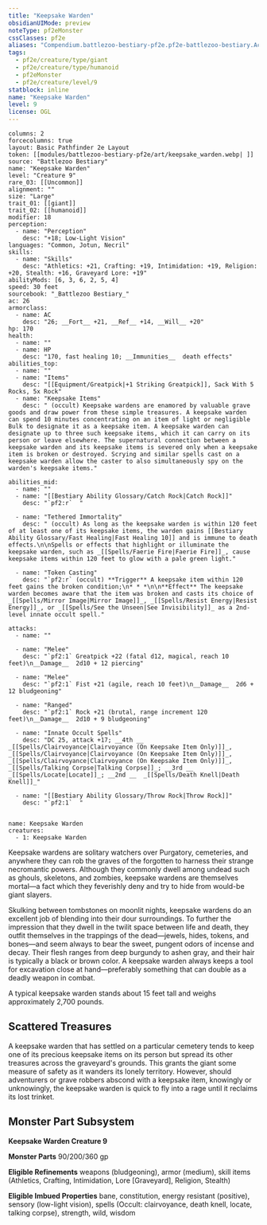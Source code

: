 ```yaml
---
title: "Keepsake Warden"
obsidianUIMode: preview
noteType: pf2eMonster
cssClasses: pf2e
aliases: "Compendium.battlezoo-bestiary-pf2e.pf2e-battlezoo-bestiary.Actor.hDtn8feDb4XONiI7" 
tags:
  - pf2e/creature/type/giant
  - pf2e/creature/type/humanoid
  - pf2eMonster
  - pf2e/creature/level/9
statblock: inline
name: "Keepsake Warden"
level: 9
license: OGL
---
```


```statblock
columns: 2
forcecolumns: true
layout: Basic Pathfinder 2e Layout
token: [[modules/battlezoo-bestiary-pf2e/art/keepsake_warden.webp| ]]
source: "Battlezoo Bestiary"
name: "Keepsake Warden"
level: "Creature 9"
rare_03: [[Uncommon]]
alignment: ""
size: "Large"
trait_01: [[giant]]
trait_02: [[humanoid]]
modifier: 18
perception:
  - name: "Perception"
    desc: "+18; Low-Light Vision"
languages: "Common, Jotun, Necril"
skills:
  - name: "Skills"
    desc: "Athletics: +21, Crafting: +19, Intimidation: +19, Religion: +20, Stealth: +16, Graveyard Lore: +19"
abilityMods: [6, 3, 6, 2, 5, 4]
speed: 30 feet
sourcebook: "_Battlezoo Bestiary_"
ac: 26
armorclass:
  - name: AC
    desc: "26; __Fort__ +21, __Ref__ +14, __Will__ +20"
hp: 170
health:
  - name: ""
  - name: HP
    desc: "170, fast healing 10; __Immunities__  death effects"
abilities_top:
  - name: ""
  - name: "Items"
    desc: "[[Equipment/Greatpick|+1 Striking Greatpick]], Sack With 5 Rocks, 5x Rock"
  - name: "Keepsake Items"
    desc: " (occult) Keepsake wardens are enamored by valuable grave goods and draw power from these simple treasures. A keepsake warden can spend 10 minutes concentrating on an item of light or negligible Bulk to designate it as a keepsake item. A keepsake warden can designate up to three such keepsake items, which it can carry on its person or leave elsewhere. The supernatural connection between a keepsake warden and its keepsake items is severed only when a keepsake item is broken or destroyed. Scrying and similar spells cast on a keepsake warden allow the caster to also simultaneously spy on the warden's keepsake items."

abilities_mid:
  - name: ""
  - name: "[[Bestiary Ability Glossary/Catch Rock|Catch Rock]]"
    desc: "`pf2:r`  "

  - name: "Tethered Immortality"
    desc: " (occult) As long as the keepsake warden is within 120 feet of at least one of its keepsake items, the warden gains [[Bestiary Ability Glossary/Fast Healing|Fast Healing 10]] and is immune to death effects.\n\nSpells or effects that highlight or illuminate the keepsake warden, such as _[[Spells/Faerie Fire|Faerie Fire]]_, cause keepsake items within 120 feet to glow with a pale green light."

  - name: "Token Casting"
    desc: "`pf2:r` (occult) **Trigger** A keepsake item within 120 feet gains the broken condition;\n* * *\n\n**Effect** The keepsake warden becomes aware that the item was broken and casts its choice of _[[Spells/Mirror Image|Mirror Image]]_, _[[Spells/Resist Energy|Resist Energy]]_, or _[[Spells/See the Unseen|See Invisibility]]_ as a 2nd-level innate occult spell."

attacks:
  - name: ""

  - name: "Melee"
    desc: "`pf2:1` Greatpick +22 (fatal d12, magical, reach 10 feet)\n__Damage__  2d10 + 12 piercing"

  - name: "Melee"
    desc: "`pf2:1` Fist +21 (agile, reach 10 feet)\n__Damage__  2d6 + 12 bludgeoning"

  - name: "Ranged"
    desc: "`pf2:1` Rock +21 (brutal, range increment 120 feet)\n__Damage__  2d10 + 9 bludgeoning"

  - name: "Innate Occult Spells"
    desc: "DC 25, attack +17; __4th __  _[[Spells/Clairvoyance|Clairvoyance (On Keepsake Item Only)]]_, _[[Spells/Clairvoyance|Clairvoyance (On Keepsake Item Only)]]_, _[[Spells/Clairvoyance|Clairvoyance (On Keepsake Item Only)]]_, _[[Spells/Talking Corpse|Talking Corpse]]_; __3rd __  _[[Spells/Locate|Locate]]_; __2nd __  _[[Spells/Death Knell|Death Knell]]_"

  - name: "[[Bestiary Ability Glossary/Throw Rock|Throw Rock]]"
    desc: "`pf2:1`  "
 
```

```encounter-table
name: Keepsake Warden
creatures:
  - 1: Keepsake Warden
```



Keepsake wardens are solitary watchers over Purgatory, cemeteries, and anywhere they can rob the graves of the forgotten to harness their strange necromantic powers. Although they commonly dwell among undead such as ghouls, skeletons, and zombies, keepsake wardens are themselves mortal—a fact which they feverishly deny and try to hide from would-be giant slayers.

Skulking between tombstones on moonlit nights, keepsake wardens do an excellent job of blending into their dour surroundings. To further the impression that they dwell in the twilit space between life and death, they outfit themselves in the trappings of the dead—jewels, hides, tokens, and bones—and seem always to bear the sweet, pungent odors of incense and decay. Their flesh ranges from deep burgundy to ashen gray, and their hair is typically a black or brown color. A keepsake warden always keeps a tool for excavation close at hand—preferably something that can double as a deadly weapon in combat.

A typical keepsake warden stands about 15 feet tall and weighs approximately 2,700 pounds.

## Scattered Treasures

A keepsake warden that has settled on a particular cemetery tends to keep one of its precious keepsake items on its person but spread its other treasures across the graveyard's grounds. This grants the giant some measure of safety as it wanders its lonely territory. However, should adventurers or grave robbers abscond with a keepsake item, knowingly or unknowingly, the keepsake warden is quick to fly into a rage until it reclaims its lost trinket.

## Monster Part Subsystem

**Keepsake Warden Creature 9**

**Monster Parts** 90/200/360 gp

**Eligible Refinements** weapons (bludgeoning), armor (medium), skill items (Athletics, Crafting, Intimidation, Lore \[Graveyard\], Religion, Stealth)

**Eligible Imbued Properties** bane, constitution, energy resistant (positive), sensory (low-light vision), spells (Occult: clairvoyance, death knell, locate, talking corpse), strength, wild, wisdom
